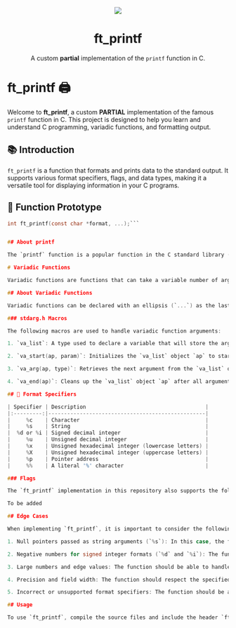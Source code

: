 <p align="center">
  <a href="https://skillicons.dev">
    <img src="https://skillicons.dev/icons?i=git,vscode,c" />
  </a>
</p>
<h1 align="center">ft_printf</h1>

<p align="center">
  A custom <strong>partial</strong> implementation of the <code>printf</code> function in C.
</p>

# ft_printf 🖨️

Welcome to **ft_printf**, a custom **PARTIAL** implementation of the famous `printf` function in C. This project is designed to help you learn and understand C programming, variadic functions, and formatting output.

## 📚 Introduction

`ft_printf` is a function that formats and prints data to the standard output. It supports various format specifiers, flags, and data types, making it a versatile tool for displaying information in your C programs.

## 🔧 Function Prototype

```c
int ft_printf(const char *format, ...);```


## About printf

The `printf` function is a popular function in the C standard library (stdio.h) used for formatted output. It sends formatted output to the standard output stream (stdout) based on a format string and a variable number of arguments.

# Variadic Functions

Variadic functions are functions that can take a variable number of arguments. The standard C library function `printf` is a well-known example of a variadic function.

## About Variadic Functions

Variadic functions can be declared with an ellipsis (`...`) as the last parameter in the parameter list, indicating that the function accepts a variable number of arguments. To handle the arguments passed to a variadic function, the C standard library provides a set of macros in the `stdarg.h` header.

### stdarg.h Macros

The following macros are used to handle variadic function arguments:

1. `va_list`: A type used to declare a variable that will store the argument list.

2. `va_start(ap, param)`: Initializes the `va_list` object `ap` to start reading arguments after the last named parameter `param`.

3. `va_arg(ap, type)`: Retrieves the next argument from the `va_list` object `ap` with the specified `type`.

4. `va_end(ap)`: Cleans up the `va_list` object `ap` after all arguments have been read.

## 📄 Format Specifiers

| Specifier | Description                                      |
|:---------:|--------------------------------------------------|
|     %c    | Character                                        |
|     %s    | String                                           |
|  %d or %i | Signed decimal integer                           |
|     %u    | Unsigned decimal integer                         |
|     %x    | Unsigned hexadecimal integer (lowercase letters) |
|     %X    | Unsigned hexadecimal integer (uppercase letters) |
|     %p    | Pointer address                                  |
|     %%    | A literal '%' character                          |

### Flags

The `ft_printf` implementation in this repository also supports the following flags:

To be added

## Edge Cases

When implementing `ft_printf`, it is important to consider the following edge cases:

1. Null pointers passed as string arguments (`%s`): In this case, the function should print `(null)`.

2. Negative numbers for signed integer formats (`%d` and `%i`): The function should correctly handle the sign and the conversion of the number.

3. Large numbers and edge values: The function should be able to handle the largest and smallest representable values for each data type (e.g., `INT_MIN`, `INT_MAX`, `UINT_MAX`, and pointer addresses).

4. Precision and field width: The function should respect the specified field width and precision for each format specifier, including correct handling of flags like `0` and `-`.

5. Incorrect or unsupported format specifiers: The function should be able to handle unexpected or unsupported format specifiers gracefully.

## Usage

To use `ft_printf`, compile the source files and include the header `ft_printf.h` in your project. You can then use `ft_printf` just like you would use the standard `printf` function.
